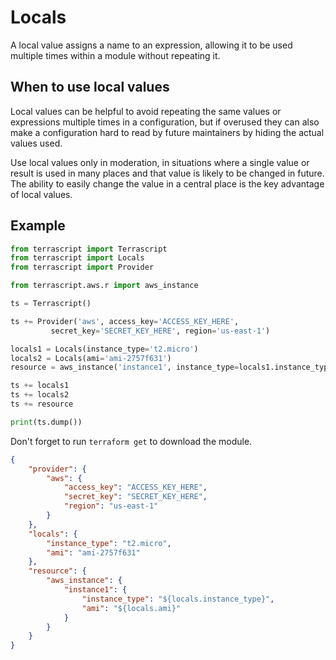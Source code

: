 # Locals

A local value assigns a name to an expression, allowing it to be used multiple times within a module without repeating it.

## When to use local values

Local values can be helpful to avoid repeating the same values or expressions multiple times in a configuration, but if overused they can also make a configuration hard to read by future maintainers by hiding the actual values used.

Use local values only in moderation, in situations where a single value or result is used in many places and that value is likely to be changed in future. The ability to easily change the value in a central place is the key advantage of local values.

## Example

```python
from terrascript import Terrascript
from terrascript import Locals
from terrascript import Provider

from terrascript.aws.r import aws_instance

ts = Terrascript()

ts += Provider('aws', access_key='ACCESS_KEY_HERE',
         secret_key='SECRET_KEY_HERE', region='us-east-1')

locals1 = Locals(instance_type='t2.micro')
locals2 = Locals(ami='ami-2757f631')
resource = aws_instance('instance1', instance_type=locals1.instance_type, ami=locals2.ami)

ts += locals1
ts += locals2
ts += resource

print(ts.dump())
```

Don't forget to run `terraform get` to download the module.

```json
{
    "provider": {
        "aws": {
            "access_key": "ACCESS_KEY_HERE",
            "secret_key": "SECRET_KEY_HERE",
            "region": "us-east-1"
        }
    },
    "locals": {
        "instance_type": "t2.micro",
        "ami": "ami-2757f631"
    },
    "resource": {
        "aws_instance": {
            "instance1": {
                "instance_type": "${locals.instance_type}",
                "ami": "${locals.ami}"
            }
        }
    }
}
```
